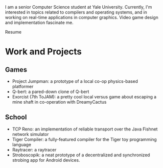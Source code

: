 I am a senior Computer Science student at Yale University. Currently, I'm interested in topics
related to compilers and operating systems, and in working on real-time applications in
computer graphics. Video game design and implementation fascinate me.

Resume

Work and Projects
=================

Games
-----

* Project Jumpman: a prototype of a local co-op physics-based platformer
* Q-bert: a pared-down clone of Q-bert
* Exorcist (7th ToJAM): a pretty cool local versus game about escaping a mine shaft
in co-operation with DreamyCactus

School
------

* TCP Reno: an implementation of reliable transport over the Java Fishnet network simulator
* Tiger Compiler: a fully-featured compiler for the Tiger toy programming language
* Raytracer: a raytracer
* Stroboscopik: a neat prototype of a decentralized and synchronized strobing app for Android devices.
